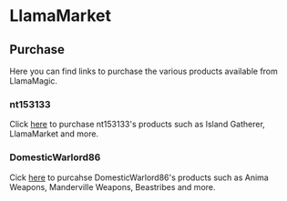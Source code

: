 # LlamaMarket

## Purchase
Here you can find links to purchase the various products available from LlamaMagic.

### nt153133

Click [here](/purchase/nt153133/purchase.md) to purchase nt153133's products such as Island Gatherer, LlamaMarket and more.

### DomesticWarlord86

Cick [here](/purchase/DW/purchase.md) to purcahse DomesticWarlord86's products such as Anima Weapons, Manderville Weapons, Beastribes and more.